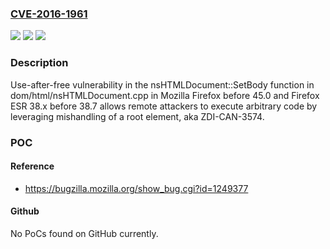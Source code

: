 ### [CVE-2016-1961](https://cve.mitre.org/cgi-bin/cvename.cgi?name=CVE-2016-1961)
![](https://img.shields.io/static/v1?label=Product&message=n%2Fa&color=blue)
![](https://img.shields.io/static/v1?label=Version&message=n%2Fa&color=blue)
![](https://img.shields.io/static/v1?label=Vulnerability&message=n%2Fa&color=brighgreen)

### Description

Use-after-free vulnerability in the nsHTMLDocument::SetBody function in dom/html/nsHTMLDocument.cpp in Mozilla Firefox before 45.0 and Firefox ESR 38.x before 38.7 allows remote attackers to execute arbitrary code by leveraging mishandling of a root element, aka ZDI-CAN-3574.

### POC

#### Reference
- https://bugzilla.mozilla.org/show_bug.cgi?id=1249377

#### Github
No PoCs found on GitHub currently.

